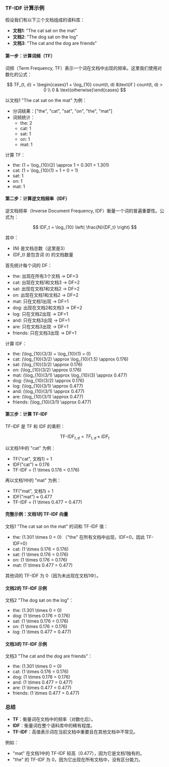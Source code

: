 ### TF-IDF 计算示例

假设我们有以下三个文档组成的语料库：

- **文档1**: "The cat sat on the mat"
- **文档2**: "The dog sat on the log"
- **文档3**: "The cat and the dog are friends"

#### 第一步：计算词频（TF）

词频（Term Frequency, TF）表示一个词在文档中出现的频率。这里我们使用对数化的公式：

$$
TF_{t, d} = \begin{cases}1 + \log_{10} count(t, d) &\text{if } count(t, d) > 0 \\ 0 & \text{otherwise}\end{cases}
$$

以文档1 "The cat sat on the mat" 为例：

- 分词结果：["the", "cat", "sat", "on", "the", "mat"]
- 词频统计：
  - the: 2
  - cat: 1
  - sat: 1
  - on: 1
  - mat: 1

计算 TF：

- the: \(1 + \log_{10}(2) \approx 1 + 0.301 = 1.301\)
- cat: \(1 + \log_{10}(1) = 1 + 0 = 1\)
- sat: 1
- on: 1
- mat: 1

#### 第二步：计算逆文档频率（IDF）

逆文档频率（Inverse Document Frequency, IDF）衡量一个词的普遍重要性。公式为：

$$
IDF_t = \log_{10} \left( \frac{N}{DF_t} \right)
$$

其中：
- \(N\) 是文档总数（这里是3）
- \(DF_t\) 是包含词 \(t\) 的文档数量

首先统计每个词的 DF：

- the: 出现在所有3个文档 → DF=3
- cat: 出现在文档1和文档3 → DF=2
- sat: 出现在文档1和文档2 → DF=2
- on: 出现在文档1和文档2 → DF=2
- mat: 只在文档1出现 → DF=1
- dog: 出现在文档2和文档3 → DF=2
- log: 只在文档2出现 → DF=1
- and: 只在文档3出现 → DF=1
- are: 只在文档3出现 → DF=1
- friends: 只在文档3出现 → DF=1

计算 IDF：

- the: \(\log_{10}(3/3) = \log_{10}(1) = 0\)
- cat: \(\log_{10}(3/2) \approx \log_{10}(1.5) \approx 0.176\)
- sat: \(\log_{10}(3/2) \approx 0.176\)
- on: \(\log_{10}(3/2) \approx 0.176\)
- mat: \(\log_{10}(3/1) \approx \log_{10}(3) \approx 0.477\)
- dog: \(\log_{10}(3/2) \approx 0.176\)
- log: \(\log_{10}(3/1) \approx 0.477\)
- and: \(\log_{10}(3/1) \approx 0.477\)
- are: \(\log_{10}(3/1) \approx 0.477\)
- friends: \(\log_{10}(3/1) \approx 0.477\)

#### 第三步：计算 TF-IDF

TF-IDF 是 TF 和 IDF 的乘积：

$$
\text{TF-IDF}_{t,d} = TF_{t,d} \times IDF_t
$$

以文档1中的 "cat" 为例：

- TF("cat", 文档1) = 1
- IDF("cat") ≈ 0.176
- TF-IDF = \(1 \times 0.176 = 0.176\)

再以文档1中的 "mat" 为例：

- TF("mat", 文档1) = 1
- IDF("mat") ≈ 0.477
- TF-IDF = \(1 \times 0.477 = 0.477\)

#### 完整示例：文档1的 TF-IDF 向量

文档1 "The cat sat on the mat" 的词和 TF-IDF 值：

- the: \(1.301 \times 0 = 0\) （"the" 在所有文档中出现，IDF=0，因此 TF-IDF=0）
- cat: \(1 \times 0.176 = 0.176\)
- sat: \(1 \times 0.176 = 0.176\)
- on: \(1 \times 0.176 = 0.176\)
- mat: \(1 \times 0.477 = 0.477\)

其他词的 TF-IDF 为 0（因为未出现在文档1中）。

#### 文档2的 TF-IDF 示例

文档2 "The dog sat on the log"：

- the: \(1.301 \times 0 = 0\)
- dog: \(1 \times 0.176 = 0.176\)
- sat: \(1 \times 0.176 = 0.176\)
- on: \(1 \times 0.176 = 0.176\)
- log: \(1 \times 0.477 = 0.477\)

#### 文档3的 TF-IDF 示例

文档3 "The cat and the dog are friends"：

- the: \(1.301 \times 0 = 0\)
- cat: \(1 \times 0.176 = 0.176\)
- dog: \(1 \times 0.176 = 0.176\)
- and: \(1 \times 0.477 = 0.477\)
- are: \(1 \times 0.477 = 0.477\)
- friends: \(1 \times 0.477 = 0.477\)

### 总结

- **TF**：衡量词在文档中的频率（对数化后）。
- **IDF**：衡量词在整个语料库中的稀有程度。
- **TF-IDF**：高值表示词在当前文档中重要且在其他文档中不常见。

例如：
- "mat" 在文档1中的 TF-IDF 较高（0.477），因为它是文档1独有的。
- "the" 的 TF-IDF 为 0，因为它出现在所有文档中，没有区分能力。
